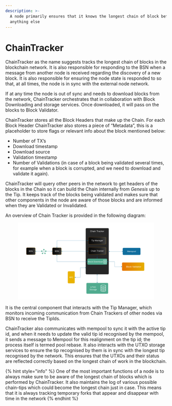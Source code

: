 ```yaml
---
description: >-
  A node primarily ensures that it knows the longest chain of block before
  anything else
---
```


# ChainTracker

ChainTracker as the name suggests tracks the longest chain of blocks in the blockchain network. It is also responsible for responding to the BSN when a message from another node is received regarding the discovery of a new block. It is also responsible for ensuring the node state is responded to so that, at all times, the node is in sync with the external node network.

If at any time the node is out of sync and needs to download blocks from the network, ChainTracker orchestrates that in collaboration with Block Downloading and storage services. Once downloaded, it will pass on the blocks to Block Validator.

ChainTracker stores all the Block Headers that make up the Chain. For each Block Header ChainTracker also stores a piece of “Metadata”, this is a placeholder to store flags or relevant info about the block mentioned below:

* Number of TX’s
* Download timestamp
* Download source
* Validation timestamp
* Number of Validations (in case of a block being validated several times, for example when a block is corrupted, and we need to download and validate it again).

ChainTracker will query other peers in the network to get headers of the blocks in the Chain so it can build the Chain internally from _Genesis_ up to the Tip. It keeps track of the blocks being validated and makes sure that other components in the node are aware of those blocks and are informed when they are Validated or Invalidated.

An overview of Chain Tracker is provided in the following diagram:

<figure><img src="../../../.gitbook/assets/image (8).png" alt=""><figcaption></figcaption></figure>

It is the central component that interacts with the Tip Manager, which monitors incoming communication from Chain Trackers of other nodes via BSN to receive the TipIds.

ChainTracker also communicates with mempool to sync it with the active tip id, and when it needs to update the valid tip id recognised by the mempool, it sends a message to Mempool for this realignment on the tip id; the process itself is termed pool rebase. It also interacts with the UTXO storage services to ensure the tip recognised by them is in sync with the longest tip recognised by the network. This ensures that the UTXOs and their status are reflected correctly based on the longest chain of work in the blockchain.

{% hint style="info" %}
One of the most important functions of a node is to always make sure to be aware of the longest chain of blocks which is performed by ChainTracker. It also maintains the log of various possible chain-tips which could become the longest chain just in case. This means that it is always tracking temporary forks that appear and disappear with time in the network
{% endhint %}
